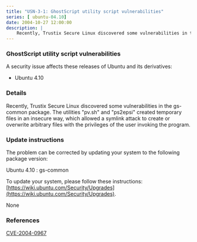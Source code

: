 ```yaml
---
title: "USN-3-1: GhostScript utility script vulnerabilities"
series: [ ubuntu-04.10]
date: 2004-10-27 12:00:00
description: |
    Recently, Trustix Secure Linux discovered some vulnerabilities in the gs-common package. The utilities &quot;pv.sh&quot; and &quot;ps2epsi&quot; created temporary files in an insecure way, which allowed a symlink attack to create or overwrite arbitrary files with the privileges of the user invoking the program.
--- 
```

 
### GhostScript utility script vulnerabilities

A security issue affects these releases of Ubuntu and its derivatives:

* Ubuntu 4.10

### Details

Recently, Trustix Secure Linux discovered some vulnerabilities in the gs-common package. The utilities &quot;pv.sh&quot; and &quot;ps2epsi&quot; created temporary files in an insecure way, which allowed a symlink attack to create or overwrite arbitrary files with the privileges of the user invoking the program.

### Update instructions

The problem can be corrected by updating your system to the following package version:

Ubuntu 4.10
 : gs-common 

To update your system, please follow these instructions: [https://wiki.ubuntu.com/Security/Upgrades](https://wiki.ubuntu.com/Security/Upgrades).

None

### References

 [CVE-2004-0967](http://people.ubuntu.com/~ubuntu-security/cve/CVE-2004-0967)
 
